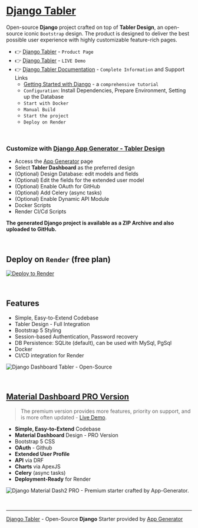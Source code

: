 
# [Django Tabler](https://app-generator.dev/product/tabler/django/)

Open-source **Django** project crafted on top of **Tabler Design**, an open-source iconic `Bootstrap` design.
The product is designed to deliver the best possible user experience with highly customizable feature-rich pages. 

- 👉 [Django Tabler](https://app-generator.dev/product/tabler/django/) - `Product Page`
- 👉 [Django Tabler](https://django-tabler.onrender.com/) - `LIVE Demo` 
- 👉 [Django Tabler Documentation](https://app-generator.dev/docs/products/django/tabler/index.html) - `Complete Information` and Support Links
  - [Getting Started with Django](https://app-generator.dev/docs/technologies/django/index.html) - a `comprehensive tutorial`
  - `Configuration`: Install Dependencies, Prepare Environment, Setting up the Database 
  - `Start with Docker`
  - `Manual Build`
  - `Start the project`
  - `Deploy on Render`
 
<br />

### Customize with [Django App Generator - Tabler Design](https://app-generator.dev/tools/django-generator/tabler/)

- Access the [App Generator](https://app-generator.dev/tools/django-generator/) page
- Select **Tabler Dashboard** as the preferred design
- (Optional) Design Database: edit models and fields
- (Optional) Edit the fields for the extended user model
- (Optional) Enable OAuth for GitHub
- (Optional) Add Celery (async tasks)
- (Optional) Enable Dynamic API Module
- Docker Scripts
- Render CI/Cd Scripts

**The generated Django project is available as a ZIP Archive and also uploaded to GitHub.**

<br />

## Deploy on `Render` (free plan)

[![Deploy to Render](https://render.com/images/deploy-to-render-button.svg)](https://render.com/deploy)

<br /> 

## Features

- Simple, Easy-to-Extend Codebase
- Tabler Design - Full Integration 
- Bootstrap 5 Styling 
- Session-based Authentication, Password recovery
- DB Persistence: SQLite (default), can be used with MySql, PgSql
- Docker 
- CI/CD integration for Render 

![Django Dashboard Tabler - Open-Source ](https://github.com/user-attachments/assets/f1fa943d-7e6c-4346-9734-281a8cd2e093)

<br />

## [Material Dashboard PRO Version](https://app-generator.dev/product/material-dashboard-pro/django/)

> The premium version provides more features, priority on support, and is more often updated - [Live Demo](https://django-material-dash2-pro.onrender.com).

- **Simple, Easy-to-Extend** Codebase
- **Material Dashboard** Design - PRO Version
- Bootstrap 5 CSS
- **OAuth** - Github
- **Extended User Profile**
- **API** via DRF 
- **Charts** via ApexJS 
- **Celery** (async tasks)
- **Deployment-Ready** for Render 

![Django Material Dash2 PRO - Premium starter crafted by App-Generator.](https://github.com/user-attachments/assets/c75c6e67-a940-4d56-9855-070f901ab5ab)

<br />

---
[Django Tabler](https://app-generator.dev/product/tabler/django/) - Open-Source **Django** Starter provided by [App Generator](https://app-generator.dev)

